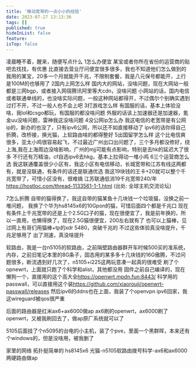 ```yaml
---
title: '移动宽带的一点小小的经验'
date: 2023-07-27 13:13:36
tags: []
published: true
hideInList: false
feature: 
isTop: false
---
```

凌晨睡不着，醒来，随便写点什么
1怎么办便宜
某宝或者你所在省份的运营商的贴吧去找找，有优惠
比直接去营业厅问便宜很多很多，我也不知道他们怎么做到的
我用的某宝，20多一个月就能开千兆，不限制套餐，我是八元保号都能开，上行是100M的也够用了
2国内上网怎么样
国内大的网站，没啥问题，现在大网站一般都是三网bgp，或者接入网宿腾讯阿里等大cdn，没啥问题
小网站的话，国内电信或者联通单线的，也没啥实际问题，一般这种网站都得开，不过偶尔个别确实遇到过打不开，不过一般人也不会上吧
3打游戏怎么样
有国服的话，基本上体验没啥，我lol和csgo都玩，有国服的都没啥问题
外服的话该上加速器还是加速器，氪金uu没啥问题，雷神我这没啥问题
4没公网ip怎么办
我这电信的老宽带是有公网ip的，新办的也没了，只有ipv6公网，所以还不如直接移动了
ipv6的话你得自己折腾，改桥接，换光猫，上软路由啥的都得整好
5出国留学怎么样
这个比电信爽很多，亚太小鸡很容易起飞，不过最近广州出口出问题了，三个多月都没修好，绕上海,我在上海周边没啥影响，广州的mjj可能有点影响，特别是去hk的延迟大了很多
不行还有万精油，cf自选ipv6去hkg，基本上拉得动一堆小鸡
6三个运营商怎么选
我这联通覆盖很少小区有，我这小区有电信移动，长城宽带和江苏有线这两都有，就是没联通，有条件的话还是联通优选
我这19块钱的王卡+20就可以整个千兆宽带了，可惜小区没有，很难搞
江苏联通低消19千兆宽带240/年
<https://hostloc.com/thread-1133561-1-1.html>
(出处: 全球主机交流论坛)

7怎么折腾
自带的猫得换了，我这自带的猫某鱼十几块钱一个垃圾猫，没换之前一堆问题，
我换了个华为hs8145x6的10Gpon的猫，可惜后面四个都是千兆口
现在有条件上千兆宽带的还是上个2.5G口子的猫，现在很便宜了，我是前年换的，所以一直用，也懒得换了，现在2.5G猫很便宜，200左右就有了
也可以上猫棒，见过网上有哥们用猫棒+tp的xdr 5480，突破千兆的
不过这些体验真没啥提升，千兆足够用了
出了测速，真没啥提升

软路由，我是一台n5105的软路由，之前隔壁路由器群开车时候500买的准系统，内存，之前旧笔记本里的8G条子，固态用的某多多十几块钱的16G傲腾，不过问题很多，断流遇到好几次了，n5105+i225这两玩意凑一起真的很难受
刷了个opnewrt，上面就只跑了个科学和alist，其他都没用
固件之前自己编译的，现在懒狗一个，直接用的这个高大全<https://openwrt.mpdn.fun:8443/>
科学用的passwall，可以直接用这个装<https://github.com/xiaorouji/openwrt-passwall/releases>
然后ipv6的ddns也在上面，我装了个openvpn ipv6回家，我这wireguard被qos很严重

后面的路由器是红米ax6+ax6000做ap
ax6刷的openwrt，ax6000刷了openwrt，又被我刷回去了，做ap原厂系统就可以了

5105后面挂了个n5095的台电的小主机，装了个pve，里面一个黑群晖，本来还有个windows的，但是没啥用，被我删了

家里的网络 拓扑挺简单的
hs8145x6 光猫-n5105软路由拨号科学-ax6和ax6000两硬路由做ap

